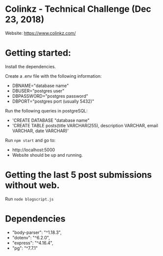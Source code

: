 # Colinkz - Technical Challenge (Dec 23, 2018)

Website: <https://www.colinkz.com/>

# Getting started:

Install the dependencies.

Create a .env file with the following information:
  - DBNAME="database name"
  - DBUSER="postgres user"
  - DBPASSWORD="postgres password"
  - DBPORT="postgres port (usually 5432)"

Run the following queries in postgreSQL:
  - 'CREATE DATABASE "database name"
  - 'CREATE TABLE posts(title VARCHAR(255), description VARCHAR, email VARCHAR, date VARCHAR)'

Run `npm start` and go to:
  - http://localhost:5000
  - Website should be up and running.

# Getting the last 5 post submissions without web.

Run `node blogscript.js`

# Dependencies
  - "body-parser": "^1.18.3",
  - "dotenv": "^6.2.0",
  - "express": "^4.16.4",
  - "pg": "^7.7.1"

